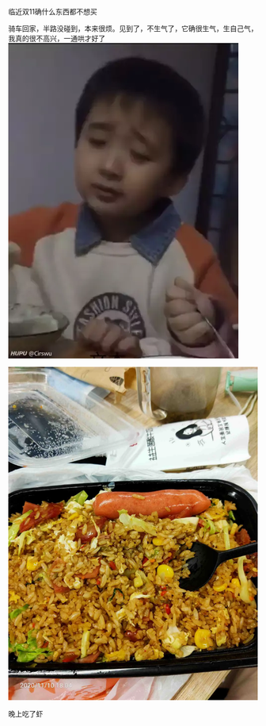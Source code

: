 临近双11确什么东西都不想买


骑车回家，半路没碰到，本来很烦。见到了，不生气了，它确很生气，生自己气，我真的很不高兴，一通哄才好了![](../img/6904315-fb2d5e304ddc3138.png)

![](../img/6904315-37469649ec3dcaa2.jpg)



晚上吃了虾
